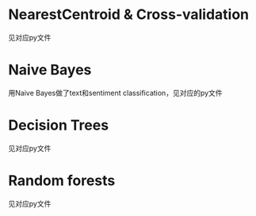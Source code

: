 # NearestCentroid & Cross-validation
见对应py文件

# Naive Bayes
用Naive Bayes做了text和sentiment classification，见对应的py文件

# Decision Trees
见对应py文件

# Random forests
见对应py文件